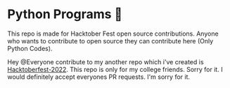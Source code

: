 # Python Programs 🐍
This repo is made for Hacktober Fest open source contributions. Anyone who wants to contribute to open source they can contribute here (Only Python Codes).

Hey @Everyone contribute to my another repo which i've created is [Hacktoberfest-2022](https://github.com/prasadsawant7/Hacktoberfest-2022). This repo is only for my college friends. Sorry for it. I would definitely accept everyones PR requests. I'm sorry for it.
